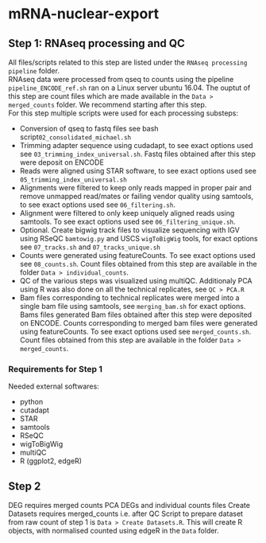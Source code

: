 # mRNA-nuclear-export

## Step 1: RNAseq processing and QC
All files/scripts related to this step are listed under the `RNAseq processing pipeline` folder.  
RNAseq data were processed from qseq to counts using the pipeline `pipeline_ENCODE_ref.sh` ran on a Linux server ubuntu 16.04. The ouptut of this step are count files which are made available in the `Data > merged_counts` folder. We recommend starting after this step.  
For this step multiple scripts were used for each processing substeps:
* Conversion of qseq to fastq files see bash script`02_consolidated_michael.sh`
* Trimming adapter sequence using cudadapt, to see exact options used see `03_trimming_index_universal.sh`. Fastq files obtained after this step were deposit on ENCODE
* Reads were aligned using STAR software, to see exact options used see `05_trimming_index_universal.sh`
* Alignments were filtered to keep only reads mapped in proper pair and remove unmapped read/mates or failing vendor quality using samtools, to see exact options used see `06_filtering.sh`. 
* Alignment were filtered to only keep uniquely aligned reads using samtools. To see exact options used see `06_filtering_unique.sh`.
* Optional. Create bigwig track files to visualize sequencing with IGV using RSeQC `bamtowig.py` and USCS `wigToBigWig` tools, for exact options see `07_tracks.sh` and `07_tracks_unique.sh`
* Counts were generated using featureCounts. To see exact options used see `08_counts.sh`. Count files obtained from this step are available in the folder `Data > individual_counts`. 
* QC of the various steps was visualized using multiQC. Additionaly PCA using R was also done on all the technical replicates, see `QC > PCA.R`
* Bam files corresponding to technical replicates were merged into a single bam file using samtools, see `merging_bam.sh` for exact options. Bams files generated Bam files obtained after this step were deposited on ENCODE. Counts corresponding to merged bam files were generated using featureCounts. To see exact options used see `merged_counts.sh`. Count files obtained from this step are available in the folder `Data > merged_counts`. 

### Requirements for Step 1
Needed external softwares:
* python
* cutadapt
* STAR
* samtools
* RSeQC
* wigToBigWig
* multiQC
* R (ggplot2, edgeR)

## Step 2
DEG requires merged counts 
PCA DEGs and individual counts files
Create Datasets requires merged_counts i.e. after QC
Script to prepare dataset from raw count of step 1 is `Data > Create Datasets.R`. This will create R objects, with normalised counted using edgeR in the `Data` folder.
